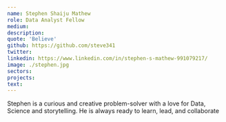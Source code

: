 ```yaml
---
name: Stephen Shaiju Mathew
role: Data Analyst Fellow
medium:
description:
quote: 'Believe'
github: https://github.com/steve341
twitter:
linkedin: https://www.linkedin.com/in/stephen-s-mathew-991079217/
image: ./stephen.jpg
sectors:
projects:
text:
---
```


Stephen is a curious and creative problem-solver with a love for Data, Science and storytelling. He is always ready to learn, lead, and collaborate
